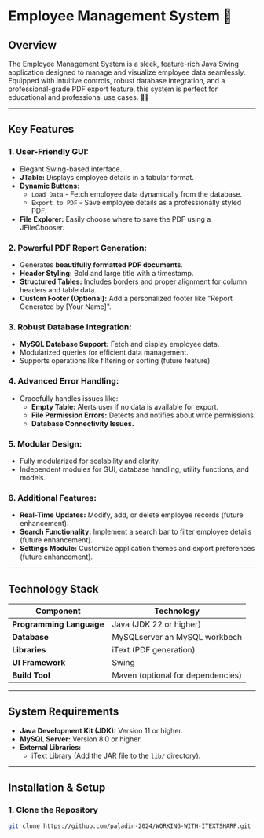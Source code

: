 # **Employee Management System** 🚀

## **Overview**
The Employee Management System is a sleek, feature-rich Java Swing application designed to manage and visualize employee data seamlessly. Equipped with intuitive controls, robust database integration, and a professional-grade PDF export feature, this system is perfect for educational and professional use cases. 💼✨

---

## **Key Features**
### **1. User-Friendly GUI:**
- Elegant Swing-based interface.
- **JTable:** Displays employee details in a tabular format.
- **Dynamic Buttons:**
    - `Load Data` - Fetch employee data dynamically from the database.
    - `Export to PDF` - Save employee details as a professionally styled PDF.
- **File Explorer:** Easily choose where to save the PDF using a JFileChooser.

### **2. Powerful PDF Report Generation:**
- Generates **beautifully formatted PDF documents**.
- **Header Styling:** Bold and large title with a timestamp.
- **Structured Tables:** Includes borders and proper alignment for column headers and table data.
- **Custom Footer (Optional):** Add a personalized footer like "Report Generated by [Your Name]".

### **3. Robust Database Integration:**
- **MySQL Database Support:** Fetch and display employee data.
- Modularized queries for efficient data management.
- Supports operations like filtering or sorting (future feature).

### **4. Advanced Error Handling:**
- Gracefully handles issues like:
    - **Empty Table:** Alerts user if no data is available for export.
    - **File Permission Errors:** Detects and notifies about write permissions.
    - **Database Connectivity Issues.**

### **5. Modular Design:**
- Fully modularized for scalability and clarity.
- Independent modules for GUI, database handling, utility functions, and models.

### **6. Additional Features:**
- **Real-Time Updates:** Modify, add, or delete employee records (future enhancement).
- **Search Functionality:** Implement a search bar to filter employee details (future enhancement).
- **Settings Module:** Customize application themes and export preferences (future enhancement).

---

## **Technology Stack**
| **Component**       | **Technology**                    |
|----------------------|-----------------------------------|
| **Programming Language** | Java (JDK 22 or higher)           |
| **Database**         | MySQLserver an MySQL workbech     |
| **Libraries**        | iText (PDF generation)            |
| **UI Framework**     | Swing                             |
| **Build Tool**       | Maven (optional for dependencies) |

---

## **System Requirements**
- **Java Development Kit (JDK):** Version 11 or higher.
- **MySQL Server:** Version 8.0 or higher.
- **External Libraries:**
    - iText Library (Add the JAR file to the `lib/` directory).

---

## **Installation & Setup**
### **1. Clone the Repository**
```bash
git clone https://github.com/paladin-2024/WORKING-WITH-ITEXTSHARP.git

